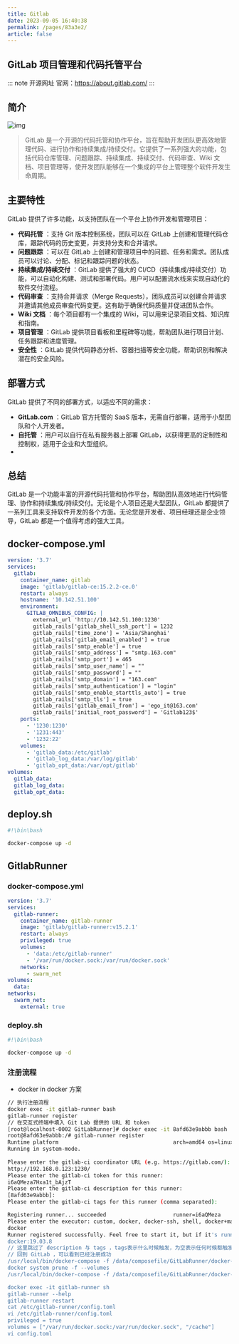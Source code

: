 ```yaml
---
title: Gitlab
date: 2023-09-05 16:40:38
permalink: /pages/83a3e2/
article: false
---
```

## GitLab 项目管理和代码托管平台

::: note 开源网址
官网：https://about.gitlab.com/
:::

## 简介

![img](/img/docker/docker/gitlab.jpeg)

> GitLab 是一个开源的代码托管和协作平台，旨在帮助开发团队更高效地管理代码、进行协作和持续集成/持续交付。它提供了一系列强大的功能，包括代码仓库管理、问题跟踪、持续集成、持续交付、代码审查、Wiki 文档、项目管理等，使开发团队能够在一个集成的平台上管理整个软件开发生命周期。

## 主要特性

GitLab 提供了许多功能，以支持团队在一个平台上协作开发和管理项目： 
- **代码托管** ：支持 Git 版本控制系统，团队可以在 GitLab 上创建和管理代码仓库，跟踪代码的历史变更，并支持分支和合并请求。 
- **问题跟踪** ：可以在 GitLab 上创建和管理项目中的问题、任务和需求。团队成员可以讨论、分配、标记和跟踪问题的状态。 
- **持续集成/持续交付** ：GitLab 提供了强大的 CI/CD（持续集成/持续交付）功能，可以自动化构建、测试和部署代码。用户可以配置流水线来实现自动化的软件交付流程。 
- **代码审查** ：支持合并请求（Merge Requests），团队成员可以创建合并请求并邀请其他成员审查代码变更。这有助于确保代码质量并促进团队合作。 
- **Wiki 文档** ：每个项目都有一个集成的 Wiki，可以用来记录项目文档、知识库和指南。 
- **项目管理** ：GitLab 提供项目看板和里程碑等功能，帮助团队进行项目计划、任务跟踪和进度管理。 
- **安全性** ：GitLab 提供代码静态分析、容器扫描等安全功能，帮助识别和解决潜在的安全风险。
## 部署方式

GitLab 提供了不同的部署方式，以适应不同的需求： 
- **GitLab.com** ：GitLab 官方托管的 SaaS 版本，无需自行部署，适用于小型团队和个人开发者。 
- **自托管** ：用户可以自行在私有服务器上部署 GitLab，以获得更高的定制性和控制权，适用于企业和大型组织。
- 
## 总结

GitLab 是一个功能丰富的开源代码托管和协作平台，帮助团队高效地进行代码管理、协作和持续集成/持续交付。无论是个人项目还是大型团队，GitLab 都提供了一系列工具来支持软件开发的各个方面。无论您是开发者、项目经理还是企业领导，GitLab 都是一个值得考虑的强大工具。

## docker-compose.yml

``` yaml
version: '3.7'
services: 
  gitlab:
    container_name: gitlab
    image: 'gitlab/gitlab-ce:15.2.2-ce.0'
    restart: always
    hostname: '10.142.51.100'
    environment:
      GITLAB_OMNIBUS_CONFIG: |
        external_url 'http://10.142.51.100:1230'
        gitlab_rails['gitlab_shell_ssh_port'] = 1232
        gitlab_rails['time_zone'] = 'Asia/Shanghai'
        gitlab_rails['gitlab_email_enabled'] = true
        gitlab_rails['smtp_enable'] = true
        gitlab_rails['smtp_address'] = "smtp.163.com"
        gitlab_rails['smtp_port'] = 465
        gitlab_rails['smtp_user_name'] = ""
        gitlab_rails['smtp_password'] = ""
        gitlab_rails['smtp_domain'] = "163.com"
        gitlab_rails['smtp_authentication'] = "login"
        gitlab_rails['smtp_enable_starttls_auto'] = true
        gitlab_rails['smtp_tls'] = true
        gitlab_rails['gitlab_email_from'] = 'ego_it@163.com'
        gitlab_rails['initial_root_password'] = 'Gitlab123$'
    ports:
      - '1230:1230'
      - '1231:443'
      - '1232:22'
    volumes:
      - 'gitlab_data:/etc/gitlab'
      - 'gitlab_log_data:/var/log/gitlab'
      - 'gitlab_opt_data:/var/opt/gitlab'
volumes: 
  gitlab_data: 
  gitlab_log_data:
  gitlab_opt_data:
```

## deploy.sh
``` sh
#!\bin\bash

docker-compose up -d
```

## GitlabRunner

### docker-compose.yml

``` yaml
version: '3.7'
services: 
  gitlab-runner:
    container_name: gitlab-runner
    image: 'gitlab/gitlab-runner:v15.2.1'
    restart: always
    privileged: true
    volumes:
      - 'data:/etc/gitlab-runner'
      - '/var/run/docker.sock:/var/run/docker.sock'
    networks: 
      - swarm_net
volumes: 
  data: 
networks: 
  swarm_net: 
    external: true 
```

### deploy.sh
``` sh
#!\bin\bash

docker-compose up -d
```

### 注册流程

- docker in docker 方案

``` sh
// 执行注册流程
docker exec -it gitlab-runner bash
gitlab-runner register
// 在交互式终端中填入 Git Lab 提供的 URL 和 token
[root@localhost-0002 GitLabRunner]# docker exec -it 8afd63e9abbb bash
root@8afd63e9abbb:/# gitlab-runner register
Runtime platform                                    arch=amd64 os=linux pid=33 revision=58272c27 version=12.7.0
Running in system-mode.                            
                                                   
Please enter the gitlab-ci coordinator URL (e.g. https://gitlab.com/):
http://192.168.0.123:1230/
Please enter the gitlab-ci token for this runner:
i6aQMeza7Hxa1t_bAjzT
Please enter the gitlab-ci description for this runner:
[8afd63e9abbb]: 
Please enter the gitlab-ci tags for this runner (comma separated):

Registering runner... succeeded                     runner=i6aQMeza
Please enter the executor: custom, docker, docker-ssh, shell, docker+machine, docker-ssh+machine, kubernetes, parallels, ssh, virtualbox:
docker
Runner registered successfully. Feel free to start it, but if it's running already the config should be automatically reloaded! 
docker:19.03.8
// 这里跳过了 description 与 tags ，tags表示什么时候触发，为空表示任何时候都触发，deploy表示部署时触发，下面是执行器，这里填入 docker
// 回到 GitLab ，可以看到已经注册成功
/usr/local/bin/docker-compose -f /data/composefile/GitLabRunner/docker-compose.yml down
docker system prune -f --volumes
/usr/local/bin/docker-compose -f /data/composefile/GitLabRunner/docker-compose.yml up -d

docker exec -it gitlab-runner sh
gitlab-runner --help
gitlab-runner restart
cat /etc/gitlab-runner/config.toml
vi /etc/gitlab-runner/config.toml
privileged = true
volumes = ["/var/run/docker.sock:/var/run/docker.sock", "/cache"]
vi config.toml
```